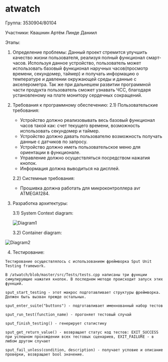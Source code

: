 # atwatch
Группа:
3530904/80104

Участники:
Квашнин Артём
Линде Даниил

Этапы:
1) Определение проблемы:
	  Данный проект стремится улучшить качество жизни пользователя, реализуя полный функционал смарт-часов. Используя данное устройство, пользователь может использовать базовый     функционал наручных часов(просмотр времени, секундомер, таймер) и получать информацию о температуре и давлении окружающей среды и данные с акселерометра. Так же при дальнешем   развитии программной части продукта пользователь сможет узнавать ЧСС, благодаря установленому на плате монитору сердечных сокращений.
	
2) Требования к программному обеспечению:
	2.1) Пользовательские требования:
	- Устройство должно реализовывать весь базовый функционал часов такой как: счет текущего времени, возможность использовать секундомер и таймер.
	- Устройство должно давать пользователю возможность получать данные с датчиков по запросу.
	- Устройство должно иметь пользовательское меню для ориентации в функционале.
	- Управление должно осуществляться посредством нажатия кнопок.
	- Информация должна выводиться на дисплей.
	
	2.2) Системные требования:
	- Прошивка должна работать для микроконтроллера avr ATMEGA1284.
	
3) Разработка архитектуры:

	3.1) System Context diagram:
  
  
	![Diagram1](https://user-images.githubusercontent.com/55754551/97785046-cd285300-1bb3-11eb-8cb6-e7b8b7948353.png)
	
	3.2) Container diagram:
  
  ![Diagram2](https://user-images.githubusercontent.com/55754551/97785109-1b3d5680-1bb4-11eb-939d-25929951c273.png)
  
  
  4) Тестирование:
  
    Тестирование осуществлялось с использованием фреймворка Sput Unit Testing framework.
    
    В /atwatch/blob/master/src/Tests/tests.cpp написаны три функции симулирующие нажатия кнопок. В последнем методе происходит запуск этих функций.
    
    sput_start_testing - этот макрос подготавливает структуры фреймворка. Должен быть вызван прежде остальных.
    
    sput_enter_suite("buttons") - подготавливает именнованный набор тестов
    
    sput_run_test(function_name) - прогоняет тестовый случай
    
    sput_finish_testing() - генерирует статистику
    
    sput_get_return_value() - возвращает статус код тестов: EXIT_SUCCESS при успешном прохождении всех тестовых сценариев, EXIT_FAILURE - в любом другом случает
    
    sput_fail_unless(condition, description) - получает условие и описание проверки, возвращает bool значение.
    
    
      

